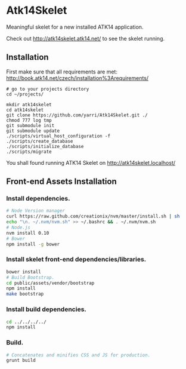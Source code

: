Atk14Skelet
===========

Meaningful skelet for a new installed ATK14 application.

Check out <http://atk14skelet.atk14.net/> to see the skelet running.

Installation
------------

First make sure that all requirements are met: <http://book.atk14.net/czech/installation%3Arequirements/>

    # go to your projects directory
    cd ~/projects/

    mkdir atk14skelet
    cd atk14skelet
    git clone https://github.com/yarri/Atk14Skelet.git ./
    chmod 777 log tmp
    git submodule init
    git submodule update
    ./scripts/virtual_host_configuration -f
    ./scripts/create_database
    ./scripts/initialize_database
    ./scripts/migrate

You shall found running ATK14 Skelet on http://atk14skelet.localhost/

Front-end Assets Installation
-----------------------------
### Install dependencies.
```bash
# Node Version manager
curl https://raw.github.com/creationix/nvm/master/install.sh | sh
echo "\n. ~/.nvm/nvm.sh" >> ~/.bashrc && . ~/.nvm/nvm.sh
# Node.js
nvm install 0.10
# Bower
npm install -g bower
```
### Install skelet front-end dependencies/libraries.
```bash
bower install
# Build Bootstrap.
cd public/assets/vendor/bootstrap
npm install
make bootstrap
```
### Install build dependencies.
```bash
cd ../../../../
npm install
```
### Build.
```bash
# Concatenates and minifies CSS and JS for production.
grunt build
```
